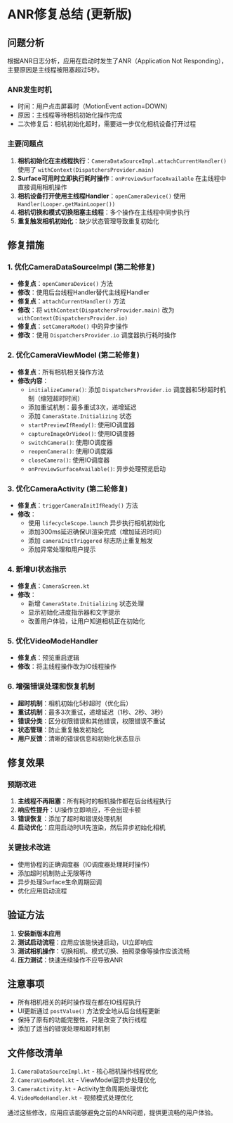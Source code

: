 # ANR修复总结 (更新版)

## 问题分析

根据ANR日志分析，应用在启动时发生了ANR（Application Not Responding），主要原因是主线程被阻塞超过5秒。

### ANR发生时机
- 时间：用户点击屏幕时（MotionEvent action=DOWN）
- 原因：主线程等待相机初始化操作完成
- 二次修复后：相机初始化超时，需要进一步优化相机设备打开过程

### 主要问题点
1. **相机初始化在主线程执行**：`CameraDataSourceImpl.attachCurrentHandler()` 使用了 `withContext(DispatchersProvider.main)`
2. **Surface可用时立即执行耗时操作**：`onPreviewSurfaceAvailable` 在主线程中直接调用相机操作
3. **相机设备打开使用主线程Handler**：`openCameraDevice()` 使用 `Handler(Looper.getMainLooper())`
4. **相机切换和模式切换阻塞主线程**：多个操作在主线程中同步执行
5. **重复触发相机初始化**：缺少状态管理导致重复初始化

## 修复措施

### 1. 优化CameraDataSourceImpl (第二轮修复)
- **修复点**：`openCameraDevice()` 方法
- **修改**：使用后台线程Handler替代主线程Handler
- **修复点**：`attachCurrentHandler()` 方法
- **修改**：将 `withContext(DispatchersProvider.main)` 改为 `withContext(DispatchersProvider.io)`
- **修复点**：`setCameraMode()` 中的异步操作
- **修改**：使用 `DispatchersProvider.io` 调度器执行耗时操作

### 2. 优化CameraViewModel (第二轮修复)
- **修复点**：所有相机相关操作方法
- **修改内容**：
  - `initializeCamera()`: 添加 `DispatchersProvider.io` 调度器和5秒超时机制（缩短超时时间）
  - 添加重试机制：最多重试3次，递增延迟
  - 添加 `CameraState.Initializing` 状态
  - `startPreviewIfReady()`: 使用IO调度器
  - `captureImageOrVideo()`: 使用IO调度器
  - `switchCamera()`: 使用IO调度器
  - `reopenCamera()`: 使用IO调度器
  - `closeCamera()`: 使用IO调度器
  - `onPreviewSurfaceAvailable()`: 异步处理预览启动

### 3. 优化CameraActivity (第二轮修复)
- **修复点**：`triggerCameraInitIfReady()` 方法
- **修改**：
  - 使用 `lifecycleScope.launch` 异步执行相机初始化
  - 添加300ms延迟确保UI渲染完成（增加延迟时间）
  - 添加 `cameraInitTriggered` 标志防止重复触发
  - 添加异常处理和用户提示

### 4. 新增UI状态指示
- **修复点**：`CameraScreen.kt`
- **修改**：
  - 新增 `CameraState.Initializing` 状态处理
  - 显示初始化进度指示器和文字提示
  - 改善用户体验，让用户知道相机正在初始化

### 5. 优化VideoModeHandler
- **修复点**：预览重启逻辑
- **修改**：将主线程操作改为IO线程操作

### 6. 增强错误处理和恢复机制
- **超时机制**：相机初始化5秒超时（优化后）
- **重试机制**：最多3次重试，递增延迟（1秒、2秒、3秒）
- **错误分类**：区分权限错误和其他错误，权限错误不重试
- **状态管理**：防止重复触发初始化
- **用户反馈**：清晰的错误信息和初始化状态显示

## 修复效果

### 预期改进
1. **主线程不再阻塞**：所有耗时的相机操作都在后台线程执行
2. **响应性提升**：UI操作立即响应，不会出现卡顿
3. **错误恢复**：添加了超时和错误处理机制
4. **启动优化**：应用启动时UI先渲染，然后异步初始化相机

### 关键技术改进
- 使用协程的正确调度器（IO调度器处理耗时操作）
- 添加超时机制防止无限等待
- 异步处理Surface生命周期回调
- 优化应用启动流程

## 验证方法

1. **安装新版本应用**
2. **测试启动流程**：应用应该能快速启动，UI立即响应
3. **测试相机操作**：切换相机、模式切换、拍照录像等操作应该流畅
4. **压力测试**：快速连续操作不应导致ANR

## 注意事项

- 所有相机相关的耗时操作现在都在IO线程执行
- UI更新通过 `postValue()` 方法安全地从后台线程更新
- 保持了原有的功能完整性，只是改变了执行线程
- 添加了适当的错误处理和超时机制

## 文件修改清单

1. `CameraDataSourceImpl.kt` - 核心相机操作线程优化
2. `CameraViewModel.kt` - ViewModel层异步处理优化
3. `CameraActivity.kt` - Activity生命周期处理优化
4. `VideoModeHandler.kt` - 视频模式处理优化

通过这些修改，应用应该能够避免之前的ANR问题，提供更流畅的用户体验。